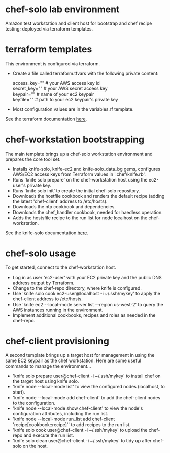 # chef-solo lab environment 
Amazon test workstation and client host for bootstrap and chef recipe testing; deployed via terraform templates.

# terraform templates
This environment is configured via terraform.

- Create a file called terraform.tfvars with the following private content:

  access_key="" # your AWS access key id <br />
  secret_key="" # your AWS secret access key <br />
  keypair="" # name of your ec2 keypair <br />
  keyfile="" # path to your ec2 keypair's  private key

- Most configuration values are in the variables.rf template.

See the terraform documentation [here](https://www.terraform.io/docs/).

# chef-workstation bootstrapping
The main template brings up a chef-solo workstation environment and prepares the core tool set.
- Installs knife-solo, knife-ec2 and knife-solo_data_bg gems, configures AWS/EC2 access keys from Terraform values in '.chef/knife.rb'.
- Runs 'knife solo prepare' on the chef-workstation host using the ec2-user's private key.
- Runs 'knife solo init' to create the initial chef-solo repository.
- Downloads the hostfile cookbook and renders the default recipe (adding the latest 'chef-client' address to /etc/hosts).
- Downloads the ntp cookbook and dependencies.
- Downloads the chef_handler cookbook, needed for haedless operation.
- Adds the hostsfile recipe to the run list for node localhost on the chef-workstation. 

See the knife-solo documentation [here](http://matschaffer.github.io/knife-solo/).

# chef-solo usage
To get started, connect to the chef-workstation host.
- Log in as user 'ec2-user' with your EC2 private key and the public DNS address output by Terraform.
- Change to the chef-repo directory, where knife is configured.
- Use 'knife solo cook ec2-user@localhost -i ~/.ssh/mykey' to apply the chef-client address to /etc/hosts.
- Use 'knife ec2 --local-mode server list --region us-west-2' to query the AWS instances running in the environment.
- Implement additional cookbooks, recipes and roles as needed in the chef-repo.

# chef-client provisioning
A second template brings up a target host for management in using the same EC2 keypair as the chef workstation.
Here are some useful commands to manage the environment...

- 'knife solo prepare user@chef-client -i ~/.ssh/mykey' to install chef on the target host using knife solo. <br />
- 'knife node --local-mode list' to view the configured nodes (localhost, to start). <br />
- 'knife node --local-mode add chef-client' to add the chef-client nodes to the configuration. <br />
- 'knife node --local-mode show chef-client' to view the node's configuration attributes, including the run list. <br />
- 'knife node --local-mode run_list add chef-client 'recipe[cookbook::recipe]'' to add recipes to the run list. <br />
- 'knife solo cook user@chef-client -i ~/.ssh/mykey' to upload the chef-repo and execute the run list. <br />
- 'knife solo clean user@chef-client -i ~/.ssh/mykey' to tidy up after chef-solo on the host.
